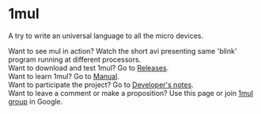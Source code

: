 # 1mul
A try to write an universal language to all the micro devices.  

Want to see mul in action? Watch the short avi presenting same 'blink' program running at different processors.  
Want to download and test 1mul? Go to [Releases](https://github.com/eta-sys/1mul/releases).  
Want to learn 1mul? Go to [Manual](https://github.com/eta-sys/1mul/wiki/mul-Manual).  
Want to participate the project? Go to [Developer's notes](https://github.com/eta-sys/1mul/wiki/Developer's-Notes).  
Want to leave a comment or make a proposition? Use this page or join [1mul group](https://groups.google.com/forum/#!forum/1mul) in Google.  
